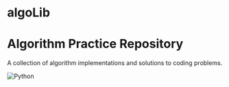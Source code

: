 # algoLib
# Algorithm Practice Repository
A collection of algorithm implementations and solutions to coding problems.

![Python](https://img.shields.io/badge/Python-3776AB?style=for-the-badge&logo=python&logoColor=white)
